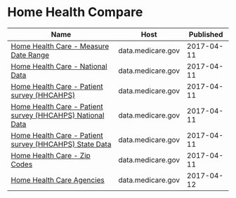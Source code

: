 # Home Health Compare

Name | Host | Published
---- | ---- | ---------
[Home Health Care - Measure Date Range](../datasets/c886-nwpj.md) | data.medicare.gov | 2017-04-11
[Home Health Care - National Data](../datasets/97z8-de96.md) | data.medicare.gov | 2017-04-11
[Home Health Care - Patient survey (HHCAHPS)](../datasets/ccn4-8vby.md) | data.medicare.gov | 2017-04-11
[Home Health Care - Patient survey (HHCAHPS) National Data](../datasets/vxub-6swi.md) | data.medicare.gov | 2017-04-11
[Home Health Care - Patient survey (HHCAHPS) State Data](../datasets/m5jg-jg7i.md) | data.medicare.gov | 2017-04-11
[Home Health Care - Zip Codes](../datasets/m5eg-upu5.md) | data.medicare.gov | 2017-04-11
[Home Health Care Agencies](../datasets/6jpm-sxkc.md) | data.medicare.gov | 2017-04-12

